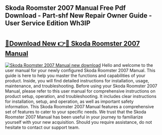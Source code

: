 ## Skoda Roomster 2007 Manual Free Pdf Download - Part-shf New Repair Owner Guide - User Service Edition Wh3IP

# <h2><a href="http://cf19842.oget.top/?id=Skoda+Roomster+2007+Manual">🔗Download New 👉🔴 Skoda Roomster 2007 Manual</a></h2>

[![Skoda Roomster 2007 Manual new download](https://i.imgur.com/5g1atiW.png)](http://cf19842.oget.top/?id=Skoda+Roomster+2007+Manual)
Hello and welcome to the user manual for your newly configured Skoda Roomster 2007 Manual. This guide is here to help you master the functions and capabilities of your product. Inside, you will find detailed instructions for installation, usage, maintenance, and troubleshooting. Before using your Skoda Roomster 2007 Manual, please refer to this user manual for comprehensive instructions on product setup, operation, and troubleshooting. It includes clear instructions for installation, setup, and operation, as well as important safety information. This Skoda Roomster 2007 Manual features a comprehensive set of features to cater to your specific needs. We trust that the Skoda Roomster 2007 Manual has been useful in your journey to familiarize yourself with your new acquisition. Should you require assistance, do not hesitate to contact our support team.
